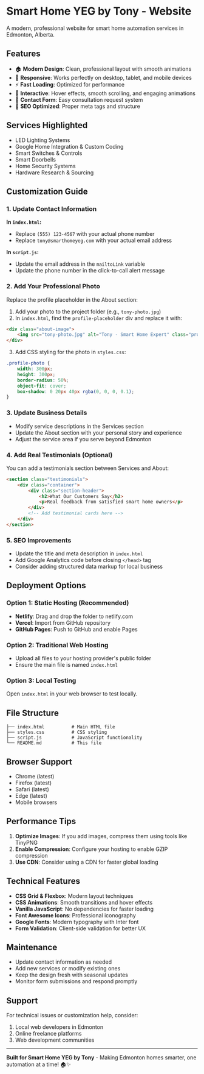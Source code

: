 # Smart Home YEG by Tony - Website

A modern, professional website for smart home automation services in Edmonton, Alberta.

## Features

- 🏠 **Modern Design**: Clean, professional layout with smooth animations
- 📱 **Responsive**: Works perfectly on desktop, tablet, and mobile devices
- ⚡ **Fast Loading**: Optimized for performance
- 🎨 **Interactive**: Hover effects, smooth scrolling, and engaging animations
- 📧 **Contact Form**: Easy consultation request system
- 🌟 **SEO Optimized**: Proper meta tags and structure

## Services Highlighted

- LED Lighting Systems
- Google Home Integration & Custom Coding
- Smart Switches & Controls
- Smart Doorbells
- Home Security Systems
- Hardware Research & Sourcing

## Customization Guide

### 1. Update Contact Information

**In `index.html`:**
- Replace `(555) 123-4567` with your actual phone number
- Replace `tony@smarthomeyeg.com` with your actual email address

**In `script.js`:**
- Update the email address in the `mailtoLink` variable
- Update the phone number in the click-to-call alert message

### 2. Add Your Professional Photo

Replace the profile placeholder in the About section:
1. Add your photo to the project folder (e.g., `tony-photo.jpg`)
2. In `index.html`, find the `profile-placeholder` div and replace it with:
```html
<div class="about-image">
    <img src="tony-photo.jpg" alt="Tony - Smart Home Expert" class="profile-photo">
</div>
```
3. Add CSS styling for the photo in `styles.css`:
```css
.profile-photo {
    width: 300px;
    height: 300px;
    border-radius: 50%;
    object-fit: cover;
    box-shadow: 0 20px 40px rgba(0, 0, 0, 0.1);
}
```

### 3. Update Business Details

- Modify service descriptions in the Services section
- Update the About section with your personal story and experience
- Adjust the service area if you serve beyond Edmonton

### 4. Add Real Testimonials (Optional)

You can add a testimonials section between Services and About:
```html
<section class="testimonials">
    <div class="container">
        <div class="section-header">
            <h2>What Our Customers Say</h2>
            <p>Real feedback from satisfied smart home owners</p>
        </div>
        <!-- Add testimonial cards here -->
    </div>
</section>
```

### 5. SEO Improvements

- Update the title and meta description in `index.html`
- Add Google Analytics code before closing `</head>` tag
- Consider adding structured data markup for local business

## Deployment Options

### Option 1: Static Hosting (Recommended)
- **Netlify**: Drag and drop the folder to netlify.com
- **Vercel**: Import from GitHub repository
- **GitHub Pages**: Push to GitHub and enable Pages

### Option 2: Traditional Web Hosting
- Upload all files to your hosting provider's public folder
- Ensure the main file is named `index.html`

### Option 3: Local Testing
Open `index.html` in your web browser to test locally.

## File Structure

```
├── index.html          # Main HTML file
├── styles.css          # CSS styling
├── script.js           # JavaScript functionality
└── README.md           # This file
```

## Browser Support

- Chrome (latest)
- Firefox (latest)
- Safari (latest)
- Edge (latest)
- Mobile browsers

## Performance Tips

1. **Optimize Images**: If you add images, compress them using tools like TinyPNG
2. **Enable Compression**: Configure your hosting to enable GZIP compression
3. **Use CDN**: Consider using a CDN for faster global loading

## Technical Features

- **CSS Grid & Flexbox**: Modern layout techniques
- **CSS Animations**: Smooth transitions and hover effects
- **Vanilla JavaScript**: No dependencies for faster loading
- **Font Awesome Icons**: Professional iconography
- **Google Fonts**: Modern typography with Inter font
- **Form Validation**: Client-side validation for better UX

## Maintenance

- Update contact information as needed
- Add new services or modify existing ones
- Keep the design fresh with seasonal updates
- Monitor form submissions and respond promptly

## Support

For technical issues or customization help, consider:
1. Local web developers in Edmonton
2. Online freelance platforms
3. Web development communities

---

**Built for Smart Home YEG by Tony** - Making Edmonton homes smarter, one automation at a time! 🏠✨ 